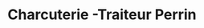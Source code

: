 ---
title: "Charcuterie -Traiteur Perrin"
url: /dissay/charcuterie-traiteur-perrin/
shop: boucherie
---
